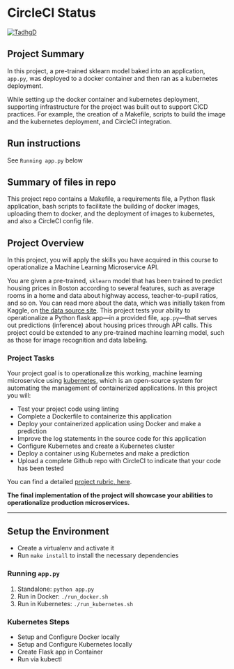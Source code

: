 # CircleCI Status
[![TadhgD](https://circleci.com/gh/TadhgD/ML-microservice-api.svg?style=svg)](https://app.circleci.com/pipelines/github/TadhgD/ML-microservice-api)

## Project Summary
In this project, a pre-trained sklearn model baked into an application, `app.py`, was deployed to a docker container and then ran as a kubernetes deployment.

While setting up the docker container and kubernetes deployment, supporting infrastructure for the project was built out to support CICD practices. For example, the creation of a Makefile, scripts to build the image and the kubernetes deployment, and CircleCI integration.

## Run instructions

See `Running app.py` below

## Summary of files in repo

This project repo contains a Makefile, a requirements file, a Python flask application, bash scripts to facilitate the building of docker images, uploading them to docker, and the deployment of images to kubernetes, and also a CircleCI config file.

## Project Overview

In this project, you will apply the skills you have acquired in this course to operationalize a Machine Learning Microservice API. 

You are given a pre-trained, `sklearn` model that has been trained to predict housing prices in Boston according to several features, such as average rooms in a home and data about highway access, teacher-to-pupil ratios, and so on. You can read more about the data, which was initially taken from Kaggle, on [the data source site](https://www.kaggle.com/c/boston-housing). This project tests your ability to operationalize a Python flask app—in a provided file, `app.py`—that serves out predictions (inference) about housing prices through API calls. This project could be extended to any pre-trained machine learning model, such as those for image recognition and data labeling.

### Project Tasks

Your project goal is to operationalize this working, machine learning microservice using [kubernetes](https://kubernetes.io/), which is an open-source system for automating the management of containerized applications. In this project you will:
* Test your project code using linting
* Complete a Dockerfile to containerize this application
* Deploy your containerized application using Docker and make a prediction
* Improve the log statements in the source code for this application
* Configure Kubernetes and create a Kubernetes cluster
* Deploy a container using Kubernetes and make a prediction
* Upload a complete Github repo with CircleCI to indicate that your code has been tested

You can find a detailed [project rubric, here](https://review.udacity.com/#!/rubrics/2576/view).

**The final implementation of the project will showcase your abilities to operationalize production microservices.**

---

## Setup the Environment

* Create a virtualenv and activate it
* Run `make install` to install the necessary dependencies

### Running `app.py`

1. Standalone:  `python app.py`
2. Run in Docker:  `./run_docker.sh`
3. Run in Kubernetes:  `./run_kubernetes.sh`

### Kubernetes Steps

* Setup and Configure Docker locally
* Setup and Configure Kubernetes locally
* Create Flask app in Container
* Run via kubectl
